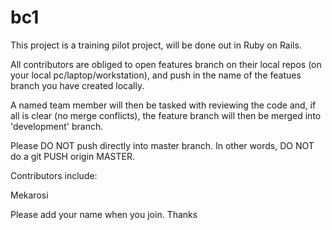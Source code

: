 # bc1

This project is a training pilot project, will be done out in Ruby on Rails.

All contributors are obliged to open features branch on their local repos (on your local pc/laptop/workstation), and push in the name of the featues branch you have created locally.

A named team member will then be tasked with reviewing the code and, if all is clear (no merge conflicts), the feature branch will then be merged into 'development' branch.

Please DO NOT push directly into master branch. In other words, DO NOT do a git PUSH origin MASTER.

Contributors include:

Mekarosi

Please add your name when you join. Thanks
